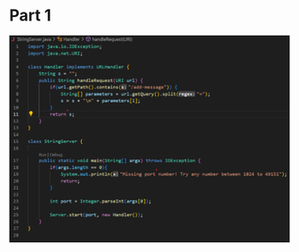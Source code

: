 # Part 1

![Image](https://github.com/mattqgoldberg/cse15l-lab-reports/blob/main/img/Report%202/SERVER.png)
